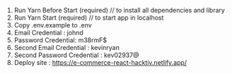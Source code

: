 1. Run Yarn Before Start (required) // to install all dependencies and library
2. Run Yarn Start (required) // to start app in localhost
3. Copy .env.example to .env
4. Email Credential : johnd
5. Password Credential: m38rmF$
6. Second Email Credential : kevinryan
7. Second Password Credential : kev02937@
8. Deploy site : https://e-commerce-react-hacktiv.netlify.app/
